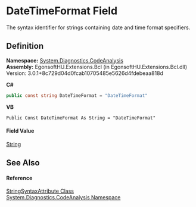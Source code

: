 # DateTimeFormat Field


The syntax identifier for strings containing date and time format specifiers.



## Definition
**Namespace:** <a href="N_System_Diagnostics_CodeAnalysis.md">System.Diagnostics.CodeAnalysis</a>  
**Assembly:** EgonsoftHU.Extensions.Bcl (in EgonsoftHU.Extensions.Bcl.dll) Version: 3.0.1+8c729d04d0fcab10705485e5626d4fdebeaa818d

**C#**
``` C#
public const string DateTimeFormat = "DateTimeFormat"
```
**VB**
``` VB
Public Const DateTimeFormat As String = "DateTimeFormat"
```



#### Field Value
<a href="https://learn.microsoft.com/dotnet/api/system.string" target="_blank" rel="noopener noreferrer">String</a>

## See Also


#### Reference
<a href="T_System_Diagnostics_CodeAnalysis_StringSyntaxAttribute.md">StringSyntaxAttribute Class</a>  
<a href="N_System_Diagnostics_CodeAnalysis.md">System.Diagnostics.CodeAnalysis Namespace</a>  

